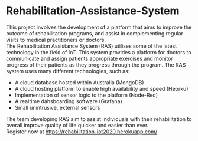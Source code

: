 # Rehabilitation-Assistance-System

This project involves the development of a platform that aims to improve the outcome of rehabilitation programs, and assist in complementing regular visits to medical practitioners or doctors.  
The Rehabilitation Assistance System (RAS) utilises some of the latest technology in the field of IoT. This system provides a platform for doctors to communicate and assign patients appropriate exercises and monitor progress of their patients as they progress through the program. 
The RAS system uses many different technologies, such as: 
* A cloud database hosted within Australia (MongoDB) 
* A cloud hosting platform to enable high availability and speed (Heorku) 
* Implementation of sensor logic to the platform (Node-Red)
* A realtime dahsboarding software (Grafana)
* Small unintrusive, external sensors  

The team developing RAS aim to assist individuals with their rehabilitation to overall improve quality of life quicker and easier than ever.  
Register now at https://rehabilitation-iot2020.herokuapp.com/
